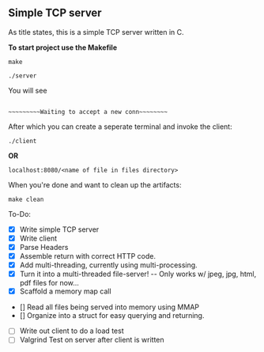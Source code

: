 ## Simple TCP server
As title states, this is a simple TCP server written in C.



**To start project use the Makefile**

```
make
```

```
./server
```
You will see
```

~~~~~~~~~Waiting to accept a new conn~~~~~~~~

```
After which you can create a seperate terminal and invoke the client:
```
./client

```
**OR**
```
localhost:8080/<name of file in files directory>
```

When you're done and want to clean up the artifacts:
```
make clean
```

To-Do:

- [x] Write simple TCP server
- [x] Write client
- [x] Parse Headers
- [x] Assemble return with correct HTTP code.
- [x] Add multi-threading, currently using multi-processing.
- [x] Turn it into a multi-threaded file-server! -- Only works w/ jpeg, jpg, html, pdf files for now...
- [x] Scaffold a memory map call
- [] Read all files being served into memory using MMAP
- [] Organize into a struct for easy querying and returning.
- [ ] Write out client to do a load test
- [ ] Valgrind Test on server after client is written
